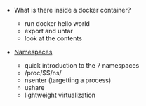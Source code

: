 
- What is there inside a docker container?
  - run docker hello world
  - export and untar
  - look at the contents

- [Namespaces](https://www.youtube.com/watch?v=0kJPa-1FuoI)
    - quick introduction to the 7 namespaces
    - /proc/$$/ns/
    - nsenter (targetting a process)
    - ushare
    - lightweight virtualization
    